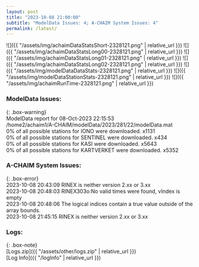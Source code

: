 ```yaml
---
layout: post
title: "2023-10-08 21:00:00"
subtitle: "ModelData Issues: 4; A-CHAIM System Issues: 4"
permalink: /latest/
---
```


![]({{ "/assets/img/achaimDataStatsShort-2328121.png" | relative_url }})
![]({{ "/assets/img/achaimDataStatsLong00-2328121.png" | relative_url }})
![]({{ "/assets/img/achaimDataStatsLong01-2328121.png" | relative_url }})
![]({{ "/assets/img/achaimDataStatsLong02-2328121.png" | relative_url }})
![]({{ "/assets/img/modelDataDataStats-2328121.png" | relative_url }})
![]({{ "/assets/img/modelDataStationStats-2328121.png" | relative_url }})
![]({{ "/assets/img/achaimRunTime-2328121.png" | relative_url }})


### ModelData Issues:  
  
{: .box-warning}  
 ModelData report for 08-Oct-2023 22:15:53   
 /home2/achaim1/A-CHAIM/modelData/2023/281/22/modelData.mat   
 0% of all possible stations for IONO were downloaded. x1131   
 0% of all possible stations for SENTINEL were downloaded. x434   
 0% of all possible stations for KASI were downloaded. x5643   
 0% of all possible stations for KARTVERKET were downloaded. x5352   
  
### A-CHAIM System Issues:  
  
{: .box-error}  
2023-10-08 20:43:09 RINEX is neither version 2.xx or 3.xx  
2023-10-08 20:48:03 RINEX303o:No valid times were found, vIndex is empty  
2023-10-08 20:48:06 The logical indices contain a true value outside of the array bounds.  
2023-10-08 21:45:15 RINEX is neither version 2.xx or 3.xx  

### Logs:  
  
{: .box-note}  
[Logs.zip]({{ "/assets/other/logs.zip" | relative_url }})  
[Log Info]({{ "/logInfo" | relative_url }})  
